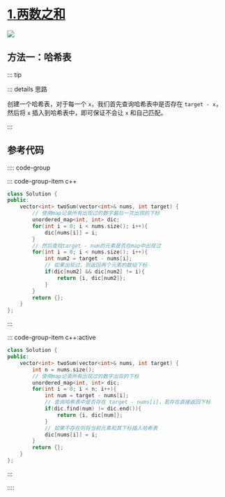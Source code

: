 #  [1.两数之和](https://leetcode-cn.com/problems/two-sum/)

![](https://cdn.jsdelivr.net/gh/River-Cold/pictureBed/vuepress-blog/interview/basics/network/leetcode-cn.com_problems_two-sum_.png)

## 方法一：哈希表

::: tip

::: details 思路

创建一个哈希表，对于每一个 `x`，我们首先查询哈希表中是否存在 `target - x`，然后将 `x` 插入到哈希表中，即可保证不会让 `x` 和自己匹配。

:::

## 参考代码

:::: code-group

::: code-group-item c++

```cpp
class Solution {
public:
    vector<int> twoSum(vector<int>& nums, int target) {
        // 使用map记录所有出现过的数字最后一次出现的下标
        unordered_map<int, int> dic;
        for(int i = 0; i < nums.size(); i++){
            dic[nums[i]] = i;
        }
        // 然后查找target - num的元素是否在map中出现过
        for(int i = 0; i < nums.size(); i++){
            int num2 = target - nums[i];
            // 如果出现过，则返回两个元素的数组下标
            if(dic[num2] && dic[num2] != i){
                return {i, dic[num2]};
            }
        }
        return {};
    }
};
```

:::

::: code-group-item c++:active

```cpp
class Solution {
public:
    vector<int> twoSum(vector<int>& nums, int target) {
        int n = nums.size();
        // 使用map记录所有出现过的数字出现的下标
        unordered_map<int, int> dic;
        for(int i = 0; i < n; i++){
            int num = target - nums[i];
            // 查询哈希表中是否存在 target - nums[i]，若存在直接返回下标
            if(dic.find(num) != dic.end()){
                return {i, dic[num]};
            }
            // 如果不存在则将当前元素和其下标插入哈希表
            dic[nums[i]] = i;
        }
        return {};
    }
};
```

:::

::::

